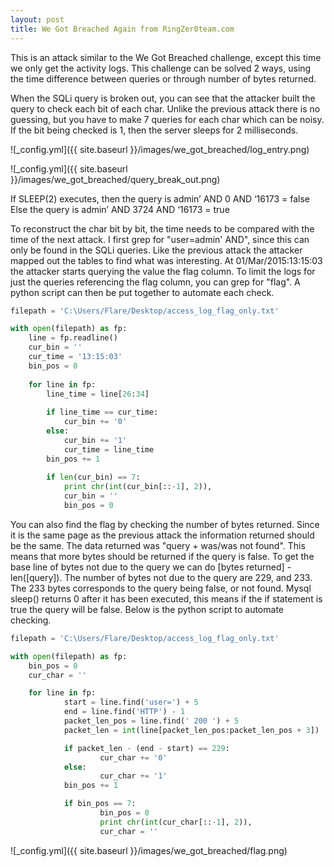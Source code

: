 ```yaml
---
layout: post
title: We Got Breached Again from RingZer0team.com
---
```


This is an attack similar to the We Got Breached challenge, except this time we only get the activity logs. This challenge can be solved 2 ways, using the time difference between queries or through number of bytes returned. 

When the SQLi query is broken out, you can see that the attacker built the query to check each bit of each char. Unlike the previous attack there is no guessing, but you have to make 7 queries for each char which can be noisy. If the bit being checked is 1, then the server sleeps for 2 milliseconds. 

![_config.yml]({{ site.baseurl }}/images/we_got_breached/log_entry.png)

![_config.yml]({{ site.baseurl }}/images/we_got_breached/query_break_out.png)

If SLEEP(2) executes, then the query is admin’ AND 0 AND ‘16173 = false
Else the query is admin’ AND 3724 AND ‘16173 = true

To reconstruct the char bit by bit, the time needs to be compared with the time of the next attack. I first grep for "user=admin' AND", since this can only be found in the SQLi queries. Like the previous attack the attacker mapped out the tables to find what was interesting. At 01/Mar/2015:13:15:03 the attacker starts querying the value the flag column. To limit the logs for just the queries referencing the flag column, you can grep for "flag". A python script can then be put together to automate each check. 

```python
filepath = 'C:\Users/Flare/Desktop/access_log_flag_only.txt'

with open(filepath) as fp:  
    line = fp.readline()
    cur_bin = ''
    cur_time = '13:15:03'
    bin_pos = 0
    
    for line in fp:
        line_time = line[26:34]
        
        if line_time == cur_time:
            cur_bin += '0'
        else:
            cur_bin += '1'
            cur_time = line_time
        bin_pos += 1
         
        if len(cur_bin) == 7:
            print chr(int(cur_bin[::-1], 2)), 
            cur_bin = ''
            bin_pos = 0
```

You can also find the flag by checking the number of bytes returned. Since it is the same page as the previous attack the information returned should be the same. The data returned was "query + was/was not found". This means that more bytes should be returned if the query is false. To get the base line of bytes not due to the query we can do [bytes returned] - len([query]). The number of bytes not due to the query are 229, and 233. The 233 bytes corresponds to the query being false, or not found. Mysql sleep() returns 0 after it has been executed, this means if the if statement is true the query will be false. Below is the python script to automate checking. 

```python
filepath = 'C:\Users/Flare/Desktop/access_log_flag_only.txt'

with open(filepath) as fp:  
    bin_pos = 0
    cur_char = ''

    for line in fp:
            start = line.find('user=') + 5
            end = line.find('HTTP') - 1
            packet_len_pos = line.find(' 200 ') + 5
            packet_len = int(line[packet_len_pos:packet_len_pos + 3])

            if packet_len - (end - start) == 229:
                    cur_char += '0'
            else:
                    cur_char += '1'
            bin_pos += 1

            if bin_pos == 7:
                    bin_pos = 0
                    print chr(int(cur_char[::-1], 2)),
                    cur_char = ''
```

![_config.yml]({{ site.baseurl }}/images/we_got_breached/flag.png)